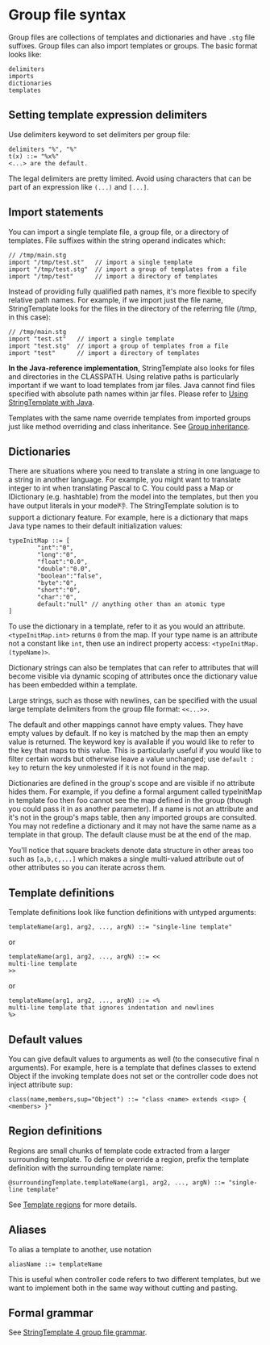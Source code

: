 # Group file syntax

Group files are collections of templates and dictionaries and have `.stg` file suffixes. Group files can also import templates or groups. The basic format looks like:

```
delimiters 
imports 
dictionaries 
templates
```

## Setting template expression delimiters

Use delimiters keyword to set delimiters per group file:

```
delimiters "%", "%"
t(x) ::= "%x%"
<...> are the default.
```

The legal delimiters are pretty limited. Avoid using characters that can be part of an expression like `(...)` and `[...]`.

## Import statements

You can import a single template file, a group file, or a directory of templates. File suffixes within the string operand indicates which:

```
// /tmp/main.stg
import "/tmp/test.st"   // import a single template
import "/tmp/test.stg"  // import a group of templates from a file
import "/tmp/test"      // import a directory of templates
```

Instead of providing fully qualified path names, it's more flexible to specify relative path names. For example, if we import just the file name, StringTemplate looks for the files in the directory of the referring file (/tmp, in this case):

```
// /tmp/main.stg
import "test.st"   // import a single template
import "test.stg"  // import a group of templates from a file
import "test"      // import a directory of templates
```

**In the Java-reference implementation**, StringTemplate also looks for files and directories in the CLASSPATH. Using relative paths is particularly important if we want to load templates from jar files. Java cannot find files specified with absolute path names within jar files. Please refer to [Using StringTemplate with Java](java.md).

Templates with the same name override templates from imported groups just like method overriding and class inheritance. See [Group inheritance](inheritance.md).

## Dictionaries

There are situations where you need to translate a string in one language to a string in another language. For example, you might want to translate integer to int when translating Pascal to C. You could pass a Map or IDictionary (e.g. hashtable) from the model into the templates, but then you have output literals in your model:-1:. The StringTemplate solution is to support a dictionary feature. For example, here is a dictionary that maps Java type names to their default initialization values:

```
typeInitMap ::= [
        "int":"0",
        "long":"0",
        "float":"0.0",
        "double":"0.0",
        "boolean":"false",
        "byte":"0",
        "short":"0",
        "char":"0",
        default:"null" // anything other than an atomic type
]
```

To use the dictionary in a template, refer to it as you would an attribute. `<typeInitMap.int>` returns `0` from the map. If your type name is an attribute not a constant like `int`, then use an indirect property access: `<typeInitMap.(typeName)>`.

Dictionary strings can also be templates that can refer to attributes that will become visible via dynamic scoping of attributes once the dictionary value has been embedded within a template.

Large strings, such as those with newlines, can be specified with the usual large template delimiters from the group file format: `<<...>>`.

The default and other mappings cannot have empty values. They have empty values by default. If no key is matched by the map then an empty value is returned. The keyword key is available if you would like to refer to the key that maps to this value. This is particularly useful if you would like to filter certain words but otherwise leave a value unchanged; use `default : key` to return the key unmolested if it is not found in the map.

Dictionaries are defined in the group's scope and are visible if no attribute hides them. For example, if you define a formal argument called typeInitMap in template foo then foo cannot see the map defined in the group (though you could pass it in as another parameter). If a name is not an attribute and it's not in the group's maps table, then any imported groups are consulted. You may not redefine a dictionary and it may not have the same name as a template in that group. The default clause must be at the end of the map.

You'll notice that square brackets denote data structure in other areas too such as `[a,b,c,...]` which makes a single multi-valued attribute out of other attributes so you can iterate across them.

## Template definitions

Template definitions look like function definitions with untyped arguments:

```
templateName(arg1, arg2, ..., argN) ::= "single-line template"
```

or

```
templateName(arg1, arg2, ..., argN) ::= <<
multi-line template
>>
```

or

```
templateName(arg1, arg2, ..., argN) ::= <%
multi-line template that ignores indentation and newlines
%>
```

## Default values

You can give default values to arguments as well (to the consecutive final n arguments). For example, here is a template that defines classes to extend Object if the invoking template does not set or the controller code does not inject attribute sup:

```
class(name,members,sup="Object") ::= "class <name> extends <sup> { <members> }"
```

## Region definitions

Regions are small chunks of template code extracted from a larger surrounding template. To define or override a region, prefix the template definition with the surrounding template name:

```
@surroundingTemplate.templateName(arg1, arg2, ..., argN) ::= "single-line template"
```

See [Template regions](regions.md) for more details.

## Aliases

To alias a template to another, use notation

```
aliasName ::= templateName
```

This is useful when controller code refers to two different templates, but we want to implement both in the same way without cutting and pasting.

## Formal grammar

See [StringTemplate 4 group file grammar](https://github.com/antlr/grammars-v4/blob/master/stringtemplate/STGParser.g4).

